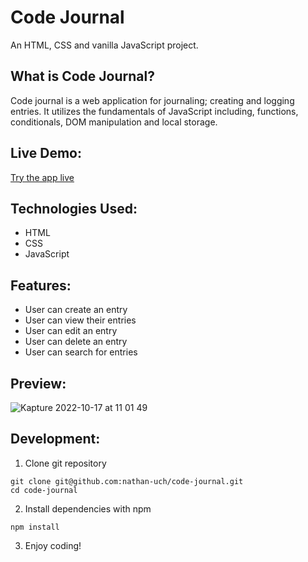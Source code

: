 # Code Journal

An HTML, CSS and vanilla JavaScript project.

## What is Code Journal?

Code journal is a web application for journaling; creating and logging entries. It utilizes the fundamentals of JavaScript including, functions, conditionals, DOM manipulation and local storage.

## Live Demo:
[Try the app live](https://nathan-uch.github.io/code-journal/?#)

## Technologies Used:
* HTML
* CSS
* JavaScript

## Features:
* User can create an entry
* User can view their entries
* User can edit an entry
* User can delete an entry
* User can search for entries

## Preview:
![Kapture 2022-10-17 at 11 01 49](https://user-images.githubusercontent.com/68994507/196250238-d115bf36-a49d-4dbd-b46e-28eb9d76f596.gif)

## Development:
1. Clone git repository
```shell
git clone git@github.com:nathan-uch/code-journal.git
cd code-journal
```
2. Install dependencies with npm
```shell
npm install
```
3. Enjoy coding!
